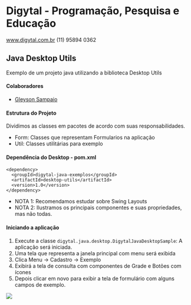 # Digytal - Programação, Pesquisa e Educação
www.digytal.com.br
(11) 95894 0362

## Java Desktop Utils

Exemplo de um projeto java utilizando a biblioteca Desktop Utils

#### Colaboradores
- [Gleyson Sampaio](https://github.com/glysns)

#### Estrutura do Projeto
Dividimos as classes em pacotes de acordo com suas responsabilidades.
- Form: Classes que representam Formularios na aplicação
- Util: Classes utilitárias para exemplo

#### Dependência do Desktop - pom.xml
```
<dependency>
  <groupId>digytal-java-exemplos</groupId>
  <artifactId>desktop-utils</artifactId>
  <version>1.0</version>
</dependency>
```

* NOTA 1: Recomendamos estudar sobre Swing Layouts
* NOTA 2: Ilustramos os principais componentes e suas propriedades, mas não todas.

#### Iniciando a aplicação

1. Execute a classe `digytal.java.desktop.DigytalJavaDesktopSample`: A aplicação será iniciada.
1. Uma tela que representa a janela principal com menu será exibida
1. Clica Menu -> Cadastro -> Exemplo
1. Exibirá a tela de consulta com componentes de Grade e Botões com ícones
1. Depois clicar em novo para exibir a tela de formulário com alguns campos de exemplo.

![](https://github.com/glysns/java-exemplos/blob/main/java-swing/desktop-sample/src/main/resources/telas.png)
